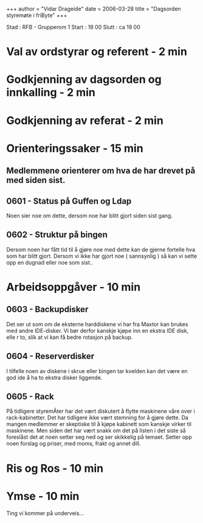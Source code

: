 +++
author = "Vidar Drageide"
date = 2006-03-28
title = "Dagsorden styremøte i friByte"
+++

Stad : RFB - Grupperom 1 Start : 18 00 Slutt : ca 19 00

# Val av ordstyrar og referent - 2 min

# Godkjenning av dagsorden og innkalling - 2 min

# Godkjenning av referat - 2 min

# Orienteringssaker - 15 min

## Medlemmene orienterer om hva de har drevet på med siden sist.

## 0601 - Status på Guffen og Ldap

Noen sier noe om dette, dersom noe har blitt gjort siden sist gang.

## 0602 - Struktur på bingen

Dersom noen har fått tid til å gjøre noe med dette kan de gjerne
fortelle hva som har blitt gjort. Dersom vi ikke har gjort noe (
sannsynlig ) så kan vi sette opp en dugnad eller noe som sist..

# Arbeidsoppgåver - 10 min

## 0603 - Backupdisker

Det ser ut som om de eksterne harddiskene vi har fra Maxtor kan brukes
med andre IDE-disker. Vi bør derfor kanskje kjøpe inn en ekstra IDE
disk, elle r to, slik at vi kan få bedre rotasjon på backup.

## 0604 - Reserverdisker

I tilfelle noen av diskene i skrue eller bingen tar kvelden kan det være
en god ide å ha to ekstra disker liggende.

## 0605 - Rack

På tidligere styremÃter har det vært diskutert å flytte maskinene våre
over i rack-kabinetter. Det har tidligere ikke vært stemning for å gjøre
dette. Da mangen medlemmer er skeptiske til å kjøpe kabinett som kanskje
virker til maskinene. Men siden det har vært snakk om det på listen i
det siste så foreslåst det at noen setter seg ned og ser skikkelig på
temaet. Setter opp noen forslag og priser, med moms, frakt og annet
dill.

# Ris og Ros - 10 min

# Ymse - 10 min

Ting vi kommer på underveis\...
